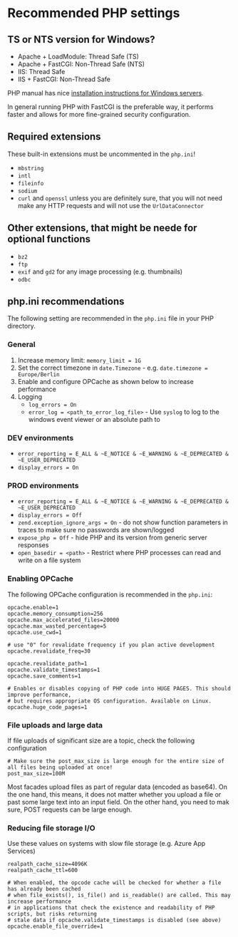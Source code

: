 # Recommended PHP settings

## TS or NTS version for Windows?

- Apache + LoadModule: Thread Safe (TS)
- Apache + FastCGI: Non-Thread Safe (NTS)
- IIS: Thread Safe
- IIS + FastCGI: Non-Thread Safe

PHP manual has nice [installation instructions for Windows servers](http://php.net/install.windows).

In general running PHP with FastCGI is the preferable way, it performs faster and allows for more fine-grained security configuration.

## Required extensions

These built-in extensions must be uncommented in the `php.ini`!

- `mbstring`
- `intl`
- `fileinfo`
- `sodium`
- `curl` and `openssl` unless you are definitely sure, that you will not need make any HTTP requests and will not use the `UrlDataConnector`

## Other extensions, that might be neede for optional functions

- `bz2`
- `ftp`
- `exif` and `gd2` for any image processing (e.g. thumbnails)
- `odbc`

## php.ini recommendations

The following setting are recommended in the `php.ini` file in your PHP directory. 

### General

1. Increase memory limit: `memory_limit = 1G`
2. Set the correct timezone in `date.Timezone` - e.g. `date.timezone = Europe/Berlin`
3. Enable and configure OPCache as shown below to increase performance
4. Logging
	- `log_errors = On`
	- `error_log = <path_to_error_log_file>` - Use `syslog` to log to the windows event viewer or an absolute path to 


### DEV environments

- `error_reporting = E_ALL & ~E_NOTICE & ~E_WARNING & ~E_DEPRECATED & ~E_USER_DEPRECATED`
- `display_errors = On`

### PROD environments

- `error_reporting = E_ALL & ~E_NOTICE & ~E_WARNING & ~E_DEPRECATED & ~E_USER_DEPRECATED`
- `display_errors = Off`
- `zend.exception_ignore_args = On` - do not show function parameters in traces to make sure no passwords are shown/logged
- `expose_php = Off` - hide PHP and its version from generic server responses
- `open_basedir = <path>` - Restrict where PHP processes can read and write on a file system

### Enabling OPCache

The following OPCache configuration is recommended in the `php.ini`:

```
opcache.enable=1
opcache.memory_consumption=256
opcache.max_accelerated_files=20000
opcache.max_wasted_percentage=5
opcache.use_cwd=1

# use "0" for revalidate frequency if you plan active development
opcache.revalidate_freq=30

opcache.revalidate_path=1
opcache.validate_timestamps=1
opcache.save_comments=1

# Enables or disables copying of PHP code into HUGE PAGES. This should improve performance, 
# but requires appropriate OS configuration. Available on Linux.
opcache.huge_code_pages=1
```

### File uploads and large data

If file uploads of significant size are a topic, check the following configuration

```
# Make sure the post_max_size is large enough for the entire size of all files being uploaded at once!
post_max_size=100M
```

Most facades upload files as part of regular data (encoded as base64). On the one hand, this means, it does not matter whether you upload a file or past some large text into an input field. On the other hand, you need to mak sure, POST requests can be large enough.

### Reducing file storage I/O

Use these values on systems with slow file storage (e.g. Azure App Services)

```
realpath_cache_size=4096K
realpath_cache_ttl=600

# When enabled, the opcode cache will be checked for whether a file has already been cached 
# when file_exists(), is_file() and is_readable() are called. This may increase performance 
# in applications that check the existence and readability of PHP scripts, but risks returning 
# stale data if opcache.validate_timestamps is disabled (see above)
opcache.enable_file_override=1
```